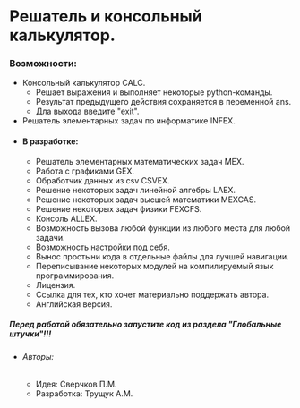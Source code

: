 # Решатель и консольный калькулятор.
### Возможности:
- Консольный калькулятор CALC.
    - Решает выражения и выполняет некоторые python-команды.
    - Результат предыдущего действия сохраняется в переменной ans.
    - Дла выхода введите "exit".
- Решатель элементарных задач по информатике INFEX.
- #### В разработке: ####
    - Решатель элементарных математических задач MEX.
    - Работа с графиками GEX.
    - Обработчик данных из csv CSVEX.
    - Решение некоторых задач линейной алгебры LAEX.
    - Решение некоторых задач высшей математики MEXCAS.
    - Решение некоторых задач физики FEXCFS.
    - Консоль ALLEX.
    - Возможность вызова любой функции из любого места для любой задачи.
    - Возможность настройки под себя.
    - Вынос простыни кода в отдельные файлы для лучшей навигации.
    - Переписывание некоторых модулей на компилируемый язык программирования.
    - Лицензия.
    - Ссылка для тех, кто хочет материально поддержать автора.
    - Английская версия.
##### Перед работой обязательно запустите код из раздела "Глобальные штучки"!!!
- ###### Авторы: ######
    - Идея: Сверчков П.М.
    - Разработка: Трущук А.М.

